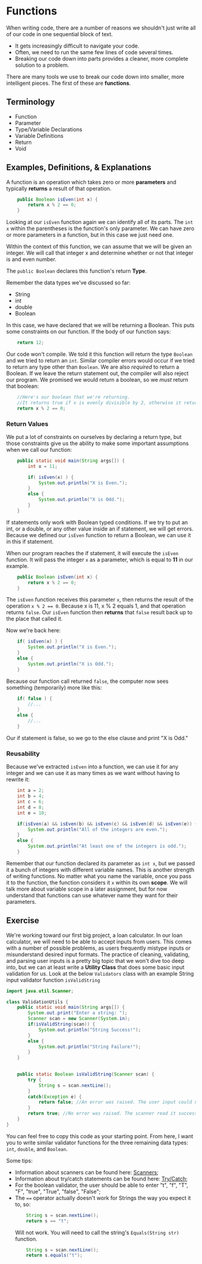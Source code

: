 # Functions
When writing code, there are a number of reasons we shouldn't just write all of our code in one sequential block of text.

* It gets increasingly difficult to navigate your code.
* Often, we need to run the same few lines of code several times.
* Breaking our code down into parts provides a cleaner, more complete solution to a problem.

There are many tools we use to break our code down into smaller, more intelligent pieces. The first of these are **functions**.

## Terminology
* Function
* Parameter
* Type/Variable Declarations
* Variable Definitions
* Return
* Void

## Examples, Definitions, & Explanations
A function is an operation which takes zero or more **parameters** and typically **returns** a result of that operation.

```java
    public Boolean isEven(int x) {
        return x % 2 == 0;
    }
```

Looking at our ```isEven``` function again we can identify all of its parts. The ```int x``` within the parentheses is the function's only parameter. We can have zero or more parameters in a function, but in this case we just need one.

Within the context of this function, we can assume that we will be given an integer. We will call that integer x and determine whether or not that integer is and even number.

The ```public Boolean``` declares this function's return **Type**.

Remember the data types we've discussed so far:
* String
* int
* double
* Boolean

In this case, we have declared that we will be returning a Boolean. This puts some constraints on our function. If the body of our function says:

```java
    return 12;
```

Our code won't compile. We told it this function will return the type ```Boolean``` and we tried to return an ```int```. Similar compiler errors would occur if we tried to return any type other than ```Boolean```. We are also _required_ to return a Boolean. If we leave the return statement out, the compiler will also reject our program. We promised we would return a boolean, so we _must_ return that boolean:

```java
    //Here's our boolean that we're returning.
    //It returns true if x is evenly divisible by 2, otherwise it returns false
    return x % 2 == 0;
```

### Return Values
We put a lot of constraints on ourselves by declaring a return type, but those constraints give us the ability to make some important assumptions when we call our function:

```java
    public static void main(String args[]) {
        int x = 11;

        if( isEven(x) ) {
            System.out.println("X is Even.");
        }
        else {
            System.out.println("X is Odd.");
        }
    }
```

If statements only work with Boolean typed conditions. If we try to put an int, or a double, or any other value inside an if statement, we will get errors. Because we defined our ```isEven``` function to return a Boolean, we can use it in this if statement.

When our program reaches the if statement, it will execute the ```isEven``` function. It will pass the integer ```x``` as a parameter, which is equal to **11** in our example.

```java
    public Boolean isEven(int x) {
        return x % 2 == 0;
    }
```

The ```isEven``` function receives this parameter ```x```, then returns the result of the operation ```x % 2 == 0```. Because x is 11, x % 2 equals 1, and that operation returns ```false```. Our ```isEven``` function then **returns** that ```false``` result back up to the place that called it.

Now we're back here:

```java
    if( isEven(x) ) {
        System.out.println("X is Even.");
    }
    else {
        System.out.println("X is Odd.");
    }
```

Because our function call returned ```false```, the computer now sees something (temporarily) more like this:

```java
    if( false ) {
        //...
    }
    else {
        //...
    }
```

Our if statement is false, so we go to the else clause and print "X is Odd."

### Reusability
Because we've extracted ```isEven``` into a function, we can use it for any integer and we can use it as many times as we want without having to rewrite it:

``` java
    int a = 2;
    int b = 4;
    int c = 6;
    int d = 8;
    int e = 10;

    if(isEven(a) && isEven(b) && isEven(c) && isEven(d) && isEven(e)) {
        System.out.println("All of the integers are even.");
    }
    else {
        System.out.println("At least one of the integers is odd.");        
    }
```

Remember that our function declared its parameter as ```int x```, but we passed it a bunch of integers with different variable names. This is another strength of writing functions. No matter what you name the variable, once you pass it to the function, the function considers it ```x``` within its own **scope**. We will talk more about variable scope in a later assignment, but for now understand that functions can use whatever name they want for their parameters.

## Exercise
We're working toward our first big project, a loan calculator. In our loan calculator, we will need to be able to accept inputs from users. This comes with a number of possible problems, as users frequently mistype inputs or misunderstand desired input formats. The practice of cleaning, validating, and parsing user inputs is a pretty big topic that we won't dive too deep into, but we can at least write a **Utility Class** that does some basic input validation for us. Look at the below ```Validators``` class with an example String input validator function ```isValidString```

```java
import java.util.Scanner;

class ValidationUtils {
    public static void main(String args[]) {
        System.out.print("Enter a string: ");
        Scanner scan = new Scanner(System.in);
        if(isValidString(scan)) {
            System.out.println("String Success!");
        }
        else {
            System.out.println("String Failure!");
        }
    }

    
    public static Boolean isValidString(Scanner scan) {
        try {
            String s = scan.nextLine();
        }
        catch(Exception e) {
            return false; //An error was raised. The user input could not be read as a String.
        }
        return true; //No error was raised. The scanner read it successfully as a String.
    }
}
```

You can feel free to copy this code as your starting point. From here, I want you to write similar validator functions for the three remaining data types: ```int```, ```double```, and ```Boolean```.

Some tips:

* Information about scanners can be found here: [Scanners](./Scanner.md);
* Information about try/catch statements can be found here: [Try/Catch](./TryCatch.md);
* For the boolean validator, the user should be able to enter "t", "f", "T", "F", "true", "True", "false", "False";
* The ```==``` operator actually doesn't work for Strings the way you expect it to, so:
    ```java
        String s = scan.nextLine();
        return s == "t";
    ```
    Will not work. You will need to call the string's ```Equals(String str)``` function.
    ```java
        String s = scan.nextLine();
        return s.equals("t");
    ```